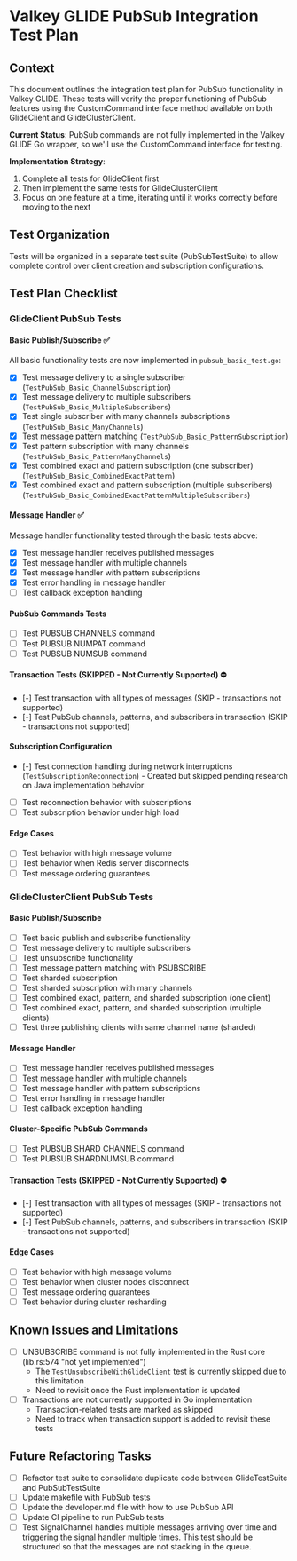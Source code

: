 # Valkey GLIDE PubSub Integration Test Plan

## Context

This document outlines the integration test plan for PubSub functionality in Valkey GLIDE. These tests will verify the proper functioning of PubSub features using the CustomCommand interface method available on both GlideClient and GlideClusterClient.

**Current Status**: PubSub commands are not fully implemented in the Valkey GLIDE Go wrapper, so we'll use the CustomCommand interface for testing.

**Implementation Strategy**:

1. Complete all tests for GlideClient first
2. Then implement the same tests for GlideClusterClient
3. Focus on one feature at a time, iterating until it works correctly before moving to the next

## Test Organization

Tests will be organized in a separate test suite (PubSubTestSuite) to allow complete control over client creation and subscription configurations.

## Test Plan Checklist

### GlideClient PubSub Tests

#### Basic Publish/Subscribe ✅

All basic functionality tests are now implemented in `pubsub_basic_test.go`:

- [x] Test message delivery to a single subscriber (`TestPubSub_Basic_ChannelSubscription`)
- [x] Test message delivery to multiple subscribers (`TestPubSub_Basic_MultipleSubscribers`)
- [x] Test single subscriber with many channels subscriptions (`TestPubSub_Basic_ManyChannels`)
- [x] Test message pattern matching (`TestPubSub_Basic_PatternSubscription`)
- [x] Test pattern subscription with many channels (`TestPubSub_Basic_PatternManyChannels`)
- [x] Test combined exact and pattern subscription (one subscriber) (`TestPubSub_Basic_CombinedExactPattern`)
- [x] Test combined exact and pattern subscription (multiple subscribers) (`TestPubSub_Basic_CombinedExactPatternMultipleSubscribers`)

#### Message Handler ✅

Message handler functionality tested through the basic tests above:

- [x] Test message handler receives published messages
- [x] Test message handler with multiple channels
- [x] Test message handler with pattern subscriptions
- [x] Test error handling in message handler
- [ ] Test callback exception handling

#### PubSub Commands Tests

- [ ] Test PUBSUB CHANNELS command
- [ ] Test PUBSUB NUMPAT command
- [ ] Test PUBSUB NUMSUB command

#### Transaction Tests (SKIPPED - Not Currently Supported) ⛔

- [-] Test transaction with all types of messages (SKIP - transactions not supported)
- [-] Test PubSub channels, patterns, and subscribers in transaction (SKIP - transactions not supported)

#### Subscription Configuration

- [-] Test connection handling during network interruptions (`TestSubscriptionReconnection`) - Created but skipped pending research on Java implementation behavior
- [ ] Test reconnection behavior with subscriptions
- [ ] Test subscription behavior under high load

#### Edge Cases

- [ ] Test behavior with high message volume
- [ ] Test behavior when Redis server disconnects
- [ ] Test message ordering guarantees

### GlideClusterClient PubSub Tests

#### Basic Publish/Subscribe

- [ ] Test basic publish and subscribe functionality
- [ ] Test message delivery to multiple subscribers
- [ ] Test unsubscribe functionality
- [ ] Test message pattern matching with PSUBSCRIBE
- [ ] Test sharded subscription
- [ ] Test sharded subscription with many channels
- [ ] Test combined exact, pattern, and sharded subscription (one client)
- [ ] Test combined exact, pattern, and sharded subscription (multiple clients)
- [ ] Test three publishing clients with same channel name (sharded)

#### Message Handler

- [ ] Test message handler receives published messages
- [ ] Test message handler with multiple channels
- [ ] Test message handler with pattern subscriptions
- [ ] Test error handling in message handler
- [ ] Test callback exception handling

#### Cluster-Specific PubSub Commands

- [ ] Test PUBSUB SHARD CHANNELS command
- [ ] Test PUBSUB SHARDNUMSUB command

#### Transaction Tests (SKIPPED - Not Currently Supported) ⛔

- [-] Test transaction with all types of messages (SKIP - transactions not supported)
- [-] Test PubSub channels, patterns, and subscribers in transaction (SKIP - transactions not supported)

#### Edge Cases

- [ ] Test behavior with high message volume
- [ ] Test behavior when cluster nodes disconnect
- [ ] Test message ordering guarantees
- [ ] Test behavior during cluster resharding

## Known Issues and Limitations

- [ ] UNSUBSCRIBE command is not fully implemented in the Rust core (lib.rs:574 "not yet implemented")
  - The `TestUnsubscribeWithGlideClient` test is currently skipped due to this limitation
  - Need to revisit once the Rust implementation is updated
- [ ] Transactions are not currently supported in Go implementation
  - Transaction-related tests are marked as skipped
  - Need to track when transaction support is added to revisit these tests

## Future Refactoring Tasks

- [ ] Refactor test suite to consolidate duplicate code between GlideTestSuite and PubSubTestSuite
- [ ] Update makefile with PubSub tests
- [ ] Update the developer.md file with how to use PubSub API
- [ ] Update CI pipeline to run PubSub tests
- [ ] Test SignalChannel handles multiple messages arriving over time and triggering the signal handler multiple times. This test should be structured so that the messages are not stacking in the queue.
